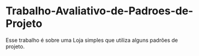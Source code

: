 # Trabalho-Avaliativo-de-Padroes-de-Projeto
Esse trabalho é sobre uma Loja simples que utiliza alguns padrões de projeto.
